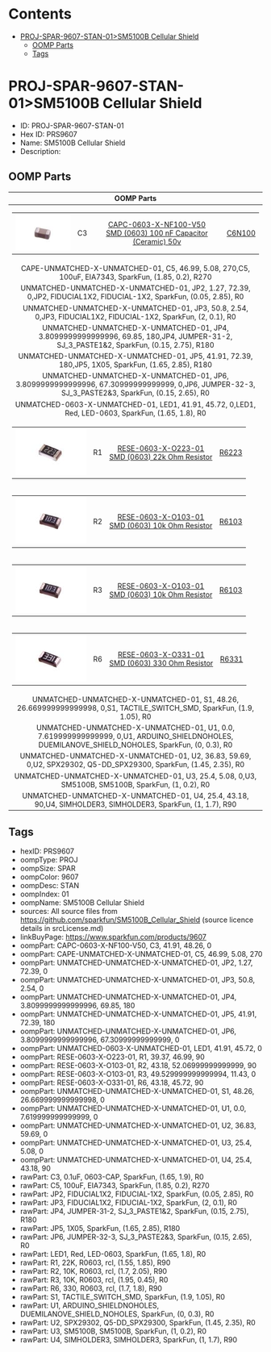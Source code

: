 



Contents
========

* [PROJ-SPAR-9607-STAN-01>SM5100B Cellular Shield](#proj-spar-9607-stan-01sm5100b-cellular-shield)
	* [OOMP Parts](#oomp-parts)
	* [Tags](#tags)

# PROJ-SPAR-9607-STAN-01>SM5100B Cellular Shield

- ID: PROJ-SPAR-9607-STAN-01
- Hex ID: PRS9607
- Name: SM5100B Cellular Shield
- Description: 

## OOMP Parts
  

|OOMP Parts|
| :---: |
|<table><tr><td>![CAPC-0603-X-NF100-V50](https://raw.githubusercontent.com/oomlout/oomlout_OOMP_parts/main/CAPC-0603-X-NF100-V50/image_140.jpg)</td><td> C3</td><td>[CAPC-0603-X-NF100-V50<br>SMD (0603) 100 nF Capacitor (Ceramic) 50v](https://github.com/oomlout/oomlout_OOMP_parts/tree/main/CAPC-0603-X-NF100-V50/)</td><td>[C6N100](https://github.com/oomlout/oomlout_OOMP_parts/tree/main/CAPC-0603-X-NF100-V50/)</td></tr></table>|
|CAPE-UNMATCHED-X-UNMATCHED-01, C5, 46.99, 5.08, 270,C5, 100uF, EIA7343, SparkFun, (1.85, 0.2), R270|
|UNMATCHED-UNMATCHED-X-UNMATCHED-01, JP2, 1.27, 72.39, 0,JP2, FIDUCIAL1X2, FIDUCIAL-1X2, SparkFun, (0.05, 2.85), R0|
|UNMATCHED-UNMATCHED-X-UNMATCHED-01, JP3, 50.8, 2.54, 0,JP3, FIDUCIAL1X2, FIDUCIAL-1X2, SparkFun, (2, 0.1), R0|
|UNMATCHED-UNMATCHED-X-UNMATCHED-01, JP4, 3.8099999999999996, 69.85, 180,JP4, JUMPER-31-2, SJ_3_PASTE1&2, SparkFun, (0.15, 2.75), R180|
|UNMATCHED-UNMATCHED-X-UNMATCHED-01, JP5, 41.91, 72.39, 180,JP5, 1X05, SparkFun, (1.65, 2.85), R180|
|UNMATCHED-UNMATCHED-X-UNMATCHED-01, JP6, 3.8099999999999996, 67.30999999999999, 0,JP6, JUMPER-32-3, SJ_3_PASTE2&3, SparkFun, (0.15, 2.65), R0|
|UNMATCHED-0603-X-UNMATCHED-01, LED1, 41.91, 45.72, 0,LED1, Red, LED-0603, SparkFun, (1.65, 1.8), R0|
|<table><tr><td>![RESE-0603-X-O223-01](https://raw.githubusercontent.com/oomlout/oomlout_OOMP_parts/main/RESE-0603-X-O223-01/image_140.jpg)</td><td> R1</td><td>[RESE-0603-X-O223-01<br>SMD (0603) 22k Ohm Resistor](https://github.com/oomlout/oomlout_OOMP_parts/tree/main/RESE-0603-X-O223-01/)</td><td>[R6223](https://github.com/oomlout/oomlout_OOMP_parts/tree/main/RESE-0603-X-O223-01/)</td></tr></table>|
|<table><tr><td>![RESE-0603-X-O103-01](https://raw.githubusercontent.com/oomlout/oomlout_OOMP_parts/main/RESE-0603-X-O103-01/image_140.jpg)</td><td> R2</td><td>[RESE-0603-X-O103-01<br>SMD (0603) 10k Ohm Resistor](https://github.com/oomlout/oomlout_OOMP_parts/tree/main/RESE-0603-X-O103-01/)</td><td>[R6103](https://github.com/oomlout/oomlout_OOMP_parts/tree/main/RESE-0603-X-O103-01/)</td></tr></table>|
|<table><tr><td>![RESE-0603-X-O103-01](https://raw.githubusercontent.com/oomlout/oomlout_OOMP_parts/main/RESE-0603-X-O103-01/image_140.jpg)</td><td> R3</td><td>[RESE-0603-X-O103-01<br>SMD (0603) 10k Ohm Resistor](https://github.com/oomlout/oomlout_OOMP_parts/tree/main/RESE-0603-X-O103-01/)</td><td>[R6103](https://github.com/oomlout/oomlout_OOMP_parts/tree/main/RESE-0603-X-O103-01/)</td></tr></table>|
|<table><tr><td>![RESE-0603-X-O331-01](https://raw.githubusercontent.com/oomlout/oomlout_OOMP_parts/main/RESE-0603-X-O331-01/image_140.jpg)</td><td> R6</td><td>[RESE-0603-X-O331-01<br>SMD (0603) 330 Ohm Resistor](https://github.com/oomlout/oomlout_OOMP_parts/tree/main/RESE-0603-X-O331-01/)</td><td>[R6331](https://github.com/oomlout/oomlout_OOMP_parts/tree/main/RESE-0603-X-O331-01/)</td></tr></table>|
|UNMATCHED-UNMATCHED-X-UNMATCHED-01, S1, 48.26, 26.669999999999998, 0,S1, TACTILE_SWITCH_SMD, SparkFun, (1.9, 1.05), R0|
|UNMATCHED-UNMATCHED-X-UNMATCHED-01, U1, 0.0, 7.619999999999999, 0,U1, ARDUINO_SHIELDNOHOLES, DUEMILANOVE_SHIELD_NOHOLES, SparkFun, (0, 0.3), R0|
|UNMATCHED-UNMATCHED-X-UNMATCHED-01, U2, 36.83, 59.69, 0,U2, SPX29302, Q5-DD_SPX29300, SparkFun, (1.45, 2.35), R0|
|UNMATCHED-UNMATCHED-X-UNMATCHED-01, U3, 25.4, 5.08, 0,U3, SM5100B, SM5100B, SparkFun, (1, 0.2), R0|
|UNMATCHED-UNMATCHED-X-UNMATCHED-01, U4, 25.4, 43.18, 90,U4, SIMHOLDER3, SIMHOLDER3, SparkFun, (1, 1.7), R90|

## Tags

- hexID: PRS9607
- oompType: PROJ
- oompSize: SPAR
- oompColor: 9607
- oompDesc: STAN
- oompIndex: 01
- oompName: SM5100B Cellular Shield
- sources: All source files from https://github.com/sparkfun/SM5100B_Cellular_Shield (source licence details in srcLicense.md)
- linkBuyPage: https://www.sparkfun.com/products/9607
- oompPart: CAPC-0603-X-NF100-V50, C3, 41.91, 48.26, 0
- oompPart: CAPE-UNMATCHED-X-UNMATCHED-01, C5, 46.99, 5.08, 270
- oompPart: UNMATCHED-UNMATCHED-X-UNMATCHED-01, JP2, 1.27, 72.39, 0
- oompPart: UNMATCHED-UNMATCHED-X-UNMATCHED-01, JP3, 50.8, 2.54, 0
- oompPart: UNMATCHED-UNMATCHED-X-UNMATCHED-01, JP4, 3.8099999999999996, 69.85, 180
- oompPart: UNMATCHED-UNMATCHED-X-UNMATCHED-01, JP5, 41.91, 72.39, 180
- oompPart: UNMATCHED-UNMATCHED-X-UNMATCHED-01, JP6, 3.8099999999999996, 67.30999999999999, 0
- oompPart: UNMATCHED-0603-X-UNMATCHED-01, LED1, 41.91, 45.72, 0
- oompPart: RESE-0603-X-O223-01, R1, 39.37, 46.99, 90
- oompPart: RESE-0603-X-O103-01, R2, 43.18, 52.06999999999999, 90
- oompPart: RESE-0603-X-O103-01, R3, 49.529999999999994, 11.43, 0
- oompPart: RESE-0603-X-O331-01, R6, 43.18, 45.72, 90
- oompPart: UNMATCHED-UNMATCHED-X-UNMATCHED-01, S1, 48.26, 26.669999999999998, 0
- oompPart: UNMATCHED-UNMATCHED-X-UNMATCHED-01, U1, 0.0, 7.619999999999999, 0
- oompPart: UNMATCHED-UNMATCHED-X-UNMATCHED-01, U2, 36.83, 59.69, 0
- oompPart: UNMATCHED-UNMATCHED-X-UNMATCHED-01, U3, 25.4, 5.08, 0
- oompPart: UNMATCHED-UNMATCHED-X-UNMATCHED-01, U4, 25.4, 43.18, 90
- rawPart: C3, 0.1uF, 0603-CAP, SparkFun, (1.65, 1.9), R0
- rawPart: C5, 100uF, EIA7343, SparkFun, (1.85, 0.2), R270
- rawPart: JP2, FIDUCIAL1X2, FIDUCIAL-1X2, SparkFun, (0.05, 2.85), R0
- rawPart: JP3, FIDUCIAL1X2, FIDUCIAL-1X2, SparkFun, (2, 0.1), R0
- rawPart: JP4, JUMPER-31-2, SJ_3_PASTE1&2, SparkFun, (0.15, 2.75), R180
- rawPart: JP5, 1X05, SparkFun, (1.65, 2.85), R180
- rawPart: JP6, JUMPER-32-3, SJ_3_PASTE2&3, SparkFun, (0.15, 2.65), R0
- rawPart: LED1, Red, LED-0603, SparkFun, (1.65, 1.8), R0
- rawPart: R1, 22K, R0603, rcl, (1.55, 1.85), R90
- rawPart: R2, 10K, R0603, rcl, (1.7, 2.05), R90
- rawPart: R3, 10K, R0603, rcl, (1.95, 0.45), R0
- rawPart: R6, 330, R0603, rcl, (1.7, 1.8), R90
- rawPart: S1, TACTILE_SWITCH_SMD, SparkFun, (1.9, 1.05), R0
- rawPart: U1, ARDUINO_SHIELDNOHOLES, DUEMILANOVE_SHIELD_NOHOLES, SparkFun, (0, 0.3), R0
- rawPart: U2, SPX29302, Q5-DD_SPX29300, SparkFun, (1.45, 2.35), R0
- rawPart: U3, SM5100B, SM5100B, SparkFun, (1, 0.2), R0
- rawPart: U4, SIMHOLDER3, SIMHOLDER3, SparkFun, (1, 1.7), R90
